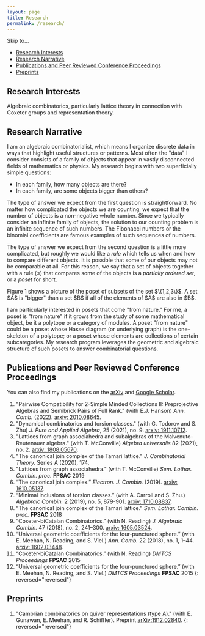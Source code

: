 ```yaml
---
layout: page
title: Research
permalink: /research/
---
```


Skip to...
- [Research Interests](#research-interests)
- [Research Narrative](#research-narrative)
- [Publications and Peer Reviewed Conference Proceedings](#publications-and-peer-reviewed-conference-proceedings)
- [Preprints](#preprints)

## Research Interests

Algebraic combinatorics, particularly lattice theory in connection with Coxeter groups and representation theory.

## Research Narrative

I am an algebraic combinatorialist, which means I organize discrete data in ways that highlight useful structures or patterns. Most often the "data" I consider consists of a family of objects that appear in vastly disconnected fields of mathematics or physics. My research begins with two superficially simple questions:
- In each family, how many objects are there?
- In each family, are some objects bigger than others?

The type of answer we expect from the first question is straightforward. No matter how complicated the objects we are counting, we expect that the number of objects is a non-negative whole number. Since we typically consider an infinite family of objects, the solution to our counting problem is an infinite sequence of such numbers. The Fibonacci numbers or the binomial coefficients are famous examples of such sequences of numbers.

The type of answer we expect from the second question is a little more complicated, but roughly we would like a *rule* which tells us when and how to compare different objects. It is possible that some of our objects may not be comparable at all. For this reason, we say that a set of objects together with a rule $(\le)$ that compares some of the objects is a *partially ordered set*, or a *poset* for short.

<div class="right">
 <script type="text/tikz">
  \begin{tikzpicture}
   %\draw[help lines] (-3,-3) grid (5,5);
   \node [below] at (0,0) {Empty Set};
    \node [above, left] at (-2,1.01) {$\{1\}$};
     \node [above] at (0,.85) {$\{2\}$};
      \node [above, right] at (2,1.01) {$\{3\}$};
      \node [above] at (-1.5,1.75) {$\{1,2\}$};
      \node [above] at (1.5,1.75) {$\{2,3\}$};
      \node [above] at (0,1.83) {$\{1,3\}$};
       \node[above] at (0,3) {$\{1,2,3\}$};
       \node[above] at (0,-2) {Figure 1. A poset.};
  \draw (0,0) --(-2,1);
  \draw (0,0) --(2,1);
  \draw (0,0) --(0,.9);
  \draw (-2,1) -- (-1.5,1.8);
  \draw (-.25,.95) -- (-1.5, 1.8);
  \draw (0.25,.95) -- (1.5, 1.8);
  \draw (2,1) -- (1.5, 1.8);
  \draw(-2,1) -- (0,1.85);
  \draw(2,1) -- (0, 1.85);
  \draw(0,3) -- (0, 2.5);
  \draw(-1,2.3) -- (0, 3);
  \draw(1,2.3) -- (0,3);
  \end{tikzpicture}
 </script>
</div>
Figure 1 shows a picture of the poset of subsets of the set $\{1,2,3\}$. A set $A$ is "bigger" than a set $B$ if all of the elements of $A$ are also in $B$.

I am particularly interested in posets that come "from nature." For me, a poset is "from nature" if it grows from the study of some mathematical object, be it a polytope or a category of modules. A poset "from nature" could be a poset whose Hasse diagram (or underlying graph) is the one-skeleton of a polytope; or a poset whose elements are collections of certain subcategories. My research program leverages the geometric and algebraic structure of such posets to answer combinatorial questions.

<!-- Publications -->
## Publications and Peer Reviewed Conference Proceedings
You can also find my publications on the [arXiv](https://arxiv.org/search/math?searchtype=author&query=Barnard%2C+E) and [Google Scholar](https://scholar.google.com/citations?user=Lr5Hl80AAAAJ).

<!-- 
Convert your LaTeX publications list from LaTeX to Markdown syntax: https://pandoc.org/try/?text=&from=latex&to=gfm
Paste the generated Markdown below, and edit as needed.
Or, just add your publications using Markdown syntax below.
-->

1. "Pairwise Compatibility for 2-Simple Minded Collections II: Preprojective Algebras and Semibrick Pairs of Full Rank." (with E.J. Hanson) *Ann. Comb.* (2022). [arxiv: 2010.08645][].
2. "Dynamical combinatorics and torsion classes." (with G. Todorov and S. Zhu) *J. Pure and Applied Algebra*, 25 (2021), no. 9. [arxiv: 1911.10712][].
3. "Lattices from graph associahedra and subalgebras of the Malvenuto–Reutenauer algebra." (with T. McConville) *Algebra universalis* 82 (2021), no. 2. [arxiv: 1808.05670][].
4. "The canonical join complex of the Tamari lattice." *J. Combinatorial Theory.* Series A (2020), 174.
5. "Lattices from graph associahedra." (with T. McConville) *Sem. Lothar. Combin. proc.* **FPSAC** 2019
6. “The canonical join complex.” *Electron. J. Combin.* (2019). [arxiv: 1610.05137][].
7. “Minimal inclusions of torsion classes.” (with A. Carroll and S. Zhu.) *Algebraic Combin.* 2 (2019), no. 5, 879-901. [arxiv: 1710.08837][].
8. “The canonical join complex of the Tamari lattice.” *Sem. Lothar. Combin. proc.* **FPSAC** 2018
9. “Coxeter-biCatalan Combinatorics.” (with N. Reading) *J. Algebraic Combin.* 47 (2018), no. 2, 241–300. [arxiv: 1605.03524][].
10. “Universal geometric coefficients for the four-punctured sphere.” (with E. Meehan, N. Reading, and S. Viel.) *Ann. Comb.* 22 (2018), no. 1, 1–44. [arxiv: 1602.03448][].
11. “Coxeter-biCatalan Combinatorics.” (with N. Reading) *DMTCS Proceedings* **FPSAC** 2015 
12. “Universal geometric coefficients for the four-punctured sphere.” (with E. Meehan, N. Reading, and S. Viel.) *DMTCS Proceedings* **FPSAC** 2015
{: reversed="reversed"}

  [arxiv: 2010.08645]: https://arxiv.org/abs/2010.08645
  [arxiv: 1911.10712]: https://arxiv.org/abs/1911.10712
  [arxiv: 1808.05670]: https://arxiv.org/abs/1808.05670
  [arxiv: 1610.05137]: https://arxiv.org/abs/1610.05137
  [arxiv: 1710.08837]: https://arxiv.org/abs/1710.08837
  [arxiv: 1605.03524]: https://arxiv.org/abs/1605.03524
  [arxiv: 1602.03448]: https://arxiv.org/abs/1602.03448
  
## Preprints

1. "Cambrian combinatorics on quiver representations (type A)." (with E. Gunawan, E. Meehan, and R. Schiffler). Preprint [arXiv:1912.02840][].
{: reversed="reversed"}

  [arXiv:1912.02840]: https://arxiv.org/abs/1912.02840
